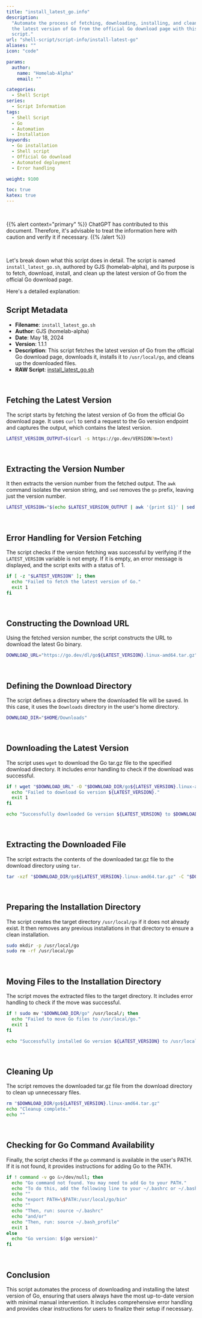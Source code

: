 ```yaml
---
title: "install_latest_go.info"
description:
  "Automate the process of fetching, downloading, installing, and cleaning up
  the latest version of Go from the official Go download page with this shell
  script."
url: "shell-script/script-info/install-latest-go"
aliases: ""
icon: "code"

params:
  author:
    name: "Homelab-Alpha"
    email: ""

categories:
  - Shell Script
series:
  - Script Information
tags:
  - Shell Script
  - Go
  - Automation
  - Installation
keywords:
  - Go installation
  - Shell script
  - Official Go download
  - Automated deployment
  - Error handling

weight: 9100

toc: true
katex: true
---
```


<br />

{{% alert context="primary" %}}
ChatGPT has contributed to this document. Therefore, it's advisable to treat the
information here with caution and verify it if necessary. {{% /alert %}}

<br />

Let's break down what this script does in detail. The script is named
`install_latest_go.sh`, authored by GJS (homelab-alpha), and its purpose is to
fetch, download, install, and clean up the latest version of Go from the
official Go download page.

Here's a detailed explanation:

## Script Metadata

- **Filename**: `install_latest_go.sh`
- **Author**: GJS (homelab-alpha)
- **Date**: May 18, 2024
- **Version**: 1.1.1
- **Description**: This script fetches the latest version of Go from the
  official Go download page, downloads it, installs it to `/usr/local/go`, and
  cleans up the downloaded files.
- **RAW Script**: [install_latest_go.sh]

<br />

## Fetching the Latest Version

The script starts by fetching the latest version of Go from the official Go
download page. It uses `curl` to send a request to the Go version endpoint and
captures the output, which contains the latest version.

```bash
LATEST_VERSION_OUTPUT=$(curl -s https://go.dev/VERSION?m=text)
```

<br />

## Extracting the Version Number

It then extracts the version number from the fetched output. The `awk` command
isolates the version string, and `sed` removes the `go` prefix, leaving just the
version number.

```bash
LATEST_VERSION="$(echo $LATEST_VERSION_OUTPUT | awk '{print $1}' | sed 's/go//')"
```

<br />

## Error Handling for Version Fetching

The script checks if the version fetching was successful by verifying if the
`LATEST_VERSION` variable is not empty. If it is empty, an error message is
displayed, and the script exits with a status of 1.

```bash
if [ -z "$LATEST_VERSION" ]; then
  echo "Failed to fetch the latest version of Go."
  exit 1
fi
```

<br />

## Constructing the Download URL

Using the fetched version number, the script constructs the URL to download the
latest Go binary.

```bash
DOWNLOAD_URL="https://go.dev/dl/go${LATEST_VERSION}.linux-amd64.tar.gz"
```

<br />

## Defining the Download Directory

The script defines a directory where the downloaded file will be saved. In this
case, it uses the `Downloads` directory in the user's home directory.

```bash
DOWNLOAD_DIR="$HOME/Downloads"
```

<br />

## Downloading the Latest Version

The script uses `wget` to download the Go tar.gz file to the specified download
directory. It includes error handling to check if the download was successful.

```bash
if ! wget "$DOWNLOAD_URL" -O "$DOWNLOAD_DIR/go${LATEST_VERSION}.linux-amd64.tar.gz"; then
  echo "Failed to download Go version ${LATEST_VERSION}."
  exit 1
fi

echo "Successfully downloaded Go version ${LATEST_VERSION} to $DOWNLOAD_DIR."
```

<br />

## Extracting the Downloaded File

The script extracts the contents of the downloaded tar.gz file to the download
directory using `tar`.

```bash
tar -xzf "$DOWNLOAD_DIR/go${LATEST_VERSION}.linux-amd64.tar.gz" -C "$DOWNLOAD_DIR"
```

<br />

## Preparing the Installation Directory

The script creates the target directory `/usr/local/go` if it does not already
exist. It then removes any previous installations in that directory to ensure a
clean installation.

```bash
sudo mkdir -p /usr/local/go
sudo rm -rf /usr/local/go
```

<br />

## Moving Files to the Installation Directory

The script moves the extracted files to the target directory. It includes error
handling to check if the move was successful.

```bash
if ! sudo mv "$DOWNLOAD_DIR/go" /usr/local/; then
  echo "Failed to move Go files to /usr/local/go."
  exit 1
fi

echo "Successfully installed Go version ${LATEST_VERSION} to /usr/local/go."
```

<br />

## Cleaning Up

The script removes the downloaded tar.gz file from the download directory to
clean up unnecessary files.

```bash
rm "$DOWNLOAD_DIR/go${LATEST_VERSION}.linux-amd64.tar.gz"
echo "Cleanup complete."
echo ""
```

<br />

## Checking for Go Command Availability

Finally, the script checks if the `go` command is available in the user's PATH.
If it is not found, it provides instructions for adding Go to the PATH.

```bash
if ! command -v go &>/dev/null; then
  echo "Go command not found. You may need to add Go to your PATH."
  echo "To do this, add the following line to your ~/.bashrc or ~/.bash_profile:"
  echo ""
  echo "export PATH=\$PATH:/usr/local/go/bin"
  echo ""
  echo "Then, run: source ~/.bashrc"
  echo "and/or"
  echo "Then, run: source ~/.bash_profile"
  exit 1
else
  echo "Go version: $(go version)"
fi
```

<br />

## Conclusion

This script automates the process of downloading and installing the latest
version of Go, ensuring that users always have the most up-to-date version with
minimal manual intervention. It includes comprehensive error handling and
provides clear instructions for users to finalize their setup if necessary.

[install_latest_go.sh]:
  https://raw.githubusercontent.com/homelab-alpha/shell-script/main/scripts/install_latest_go.sh

